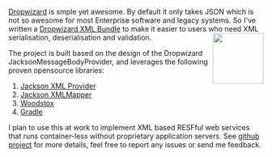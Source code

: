 [Dropwizard][dropwizard.io] is smple yet awesome. By default it only takes JSON which is not so awesome for most Enterprise software and legacy systems. So I've written a [Dropwizard XML Bundle][dropwizard-xml] to make it easier to users who need XML serialisation, deserialisation and validation.
<img src="/img/dropwizard-xml.png" width="100" align=right>

The project is built based on the design of the Dropwizard JacksonMessageBodyProvider, and leverages the following proven opensource libraries:

1. [Jackson XML Provider][jackson-xml-provider]
2. [Jackson XMLMapper][jackson-dataformat-xml]
3. [Woodstox][woodstox]
4. [Gradle][gradle]

I plan to use this at work to implement XML based RESFful web services that runs container-less without proprietary application servers. See [github project][dropwizard-xml] for more details, feel free to report any issues or send me feedback.

[dropwizard.io]:            http://dropwizard.io
[dropwizard-xml]:           https://github.com/dropwizard/dropwizard
[jackson-xml-provider]:     https://github.com/FasterXML/jackson-jaxrs-xml-provider
[jackson-dataformat-xml]:   https://github.com/FasterXML/jackson-dataformat-xml
[woodstox]:                 http://wiki.fasterxml.com/WoodstoxHome
[gradle]:                   http://gradle.org
